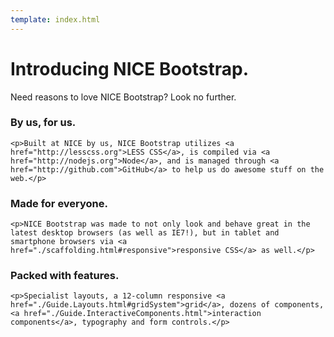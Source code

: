 ```yaml
---
template: index.html
---
```

# Introducing NICE Bootstrap.

<p class="marketing-byline">Need reasons to love NICE Bootstrap? Look no further.</p>

<div class="grid3">
  <div>
    <h3>By us, for us.</h3>

    <p>Built at NICE by us, NICE Bootstrap utilizes <a href="http://lesscss.org">LESS CSS</a>, is compiled via <a href="http://nodejs.org">Node</a>, and is managed through <a href="http://github.com">GitHub</a> to help us do awesome stuff on the web.</p>
  </div>

  <div>
    <h3>Made for everyone.</h3>

    <p>NICE Bootstrap was made to not only look and behave great in the latest desktop browsers (as well as IE7!), but in tablet and smartphone browsers via <a href="./scaffolding.html#responsive">responsive CSS</a> as well.</p>
  </div>

  <div>
    <h3>Packed with features.</h3>

    <p>Specialist layouts, a 12-column responsive <a href="./Guide.Layouts.html#gridSystem">grid</a>, dozens of components, <a href="./Guide.InteractiveComponents.html">interaction components</a>, typography and form controls.</p>
  </div>
</div>
